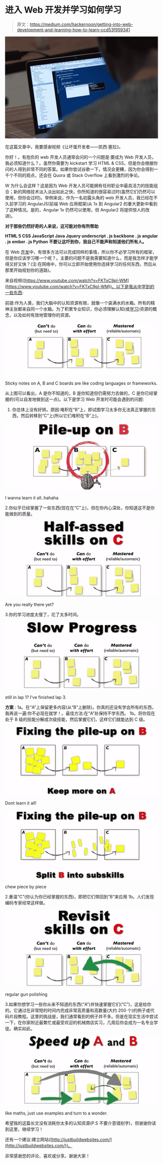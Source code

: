 # 进入 Web 开发并学习如何学习

> 原文：<https://medium.com/hackernoon/getting-into-web-development-and-learning-how-to-learn-ccd53f959341>

![](img/0fe1a4b0701c66a429f38cc7ba2b58e7.png)

在这篇文章中，我要感谢视频《让坏蛋开发者——凯西·塞拉》。

你好！。有抱负的 web 开发人员通常会问的一个问题是:要成为 Web 开发人员，我必须知道什么？。虽然你需要为 kickstart 学习 HTML & CSS，但是你会根据你问的人得到非常不同的答案。如果你尝试谷歌一下，情况会更糟，因为你会得到一千个不同的观点，还会在 Quora 或 Stack Overflow 上看到激烈的争论。

W 为什么会这样？这是因为 Web 开发人员可能拥有任何职业中最具活力的技能组合；新的网络技术淡入淡出如此之快，你所知道的很容易过时(虽然它们仍然可以使用，但你会过时)。举例来说，作为一名初露头角的 web 开发人员，我已经在不久前学习的 AngularJS(前端 Web 应用框架)从 1x 到 Angular2 的重大更新中看到了这种情况。是的，Angular 1x 仍然可以使用，但 Angular2 将提供惊人的改进)。

**对于那些仍然好奇的人来说，这可能对你有所帮助**

**HTML 5
CSS
JavaScript
Java
Jquery
underscript . js
backbone . js
angular . js
ember . js
Python
不要让这吓到你，我自己不能声称知道他们所有人。**

在 Web [开发](https://hackernoon.com/tagged/development)中，有很多方法可以完成同样的事情，所以你不必学习所有的框架，但是你应该学习哪一个呢？。主要的问题不是我需要知道什么，而是我怎样才能学得又好又快？(注:在网络中，你可以立即开始使用你选择学习的任何东西，然后从那里开始规划你的道路)。

来自视频([https://www.youtube.com/watch?v=FKTxC9pl-WM](https://www.youtube.com/watch?v=FKTxC9pl-WM))。以下是我从中学到的一些东西:

前提:作为人类，我们大脑中的认知资源有限，就像一个装满水的水箱。所有的精神主张都来自同一个水箱。为了积累专业知识，你必须理解认知(或[学习](https://hackernoon.com/tagged/learning))资源的概念，以及如何有效地管理你的资源。

![](img/09baee7c72b9d8bfe7bdb7ee82c8fc80.png)

Sticky notes on A, B and C boards are like coding languages or frameworks.

从上图可以看出，A 是你不知道的，B 是你知道但仍需努力去做的，C 是你已经掌握的(可以自发地做到这一点)。以下是学习 Web 开发时可能会遇到的问题:

1.  你总体上没有好转。原因:堆积在“B”上，即试图学习太多你无法真正掌握的东西，然后转移到“C”上(所以它们堆积在“B”上)。

![](img/7216ae323e51911077f0f2afbaa02ebc.png)

I wanna learn it all..hahaha

2.你似乎已经掌握了一些东西(现在在“C”上)，但在你内心深处，你知道这不是你能做到的质量。

![](img/63ecf8088ed24e1bf7707153649c7f80.png)

Are you really there yet?

3.你的学习进度太慢了，花了太多时间。

![](img/48c44f9f43a2cc9464d2fa2940c55a06.png)

still in lap 1? I’ve finished lap 3.

**方案** :
1a。在“A”上保留更多内容(从“B”上删除)。你真的还没有学会所有的东西，我再说一遍:你不必现在就学！。最佳方法:在“A”处保持不学东西。
1b。将你现在处于 B 级的技能分解成次级技能，然后掌握它们，这样它们就能达到 C 级。

![](img/488875d39b442f233cd7764c3388951e.png)

Dont learn it all!

![](img/c5db5bc1aef5ed62faee9b301adbf232.png)

chew piece by piece

2.重温“C”(你认为你已经掌握的东西)，即把它们带回到“B”来应用 1b。人们发现编码专家经常这样做。

![](img/ea3a652e224851b668a703707a030318.png)

regular gun polishing

3.如果你想学习一些你从来不知道的东西(“A”)并快速掌握它们(“C”)，这是给你的。它通过在非常短的时间内完成非常高质量和高数量(大约 200 个)的例子或代码片段教程。这里的挑战是，我们通常看到的例子并不多。但是在现实生活中尝试一下，在你家附近最繁忙或最受欢迎的机械商店实习，几周后你会成为一名专业学徒。确实如此。

![](img/62609052eca2436d3efe1ad4ea2a9eb5.png)

like maths, just use examples and turn to a wonder.

希望我的这篇长文没有消耗你太多的认知资源(P.S 不要介意错别字)，但谢谢你读到这里，继续学习！

还有一个建议:建立网站([http://justbuildwebsites.com/](http://justbuildwebsites.com/))。

非常感谢您的评论、喜欢或分享。谢谢大家！